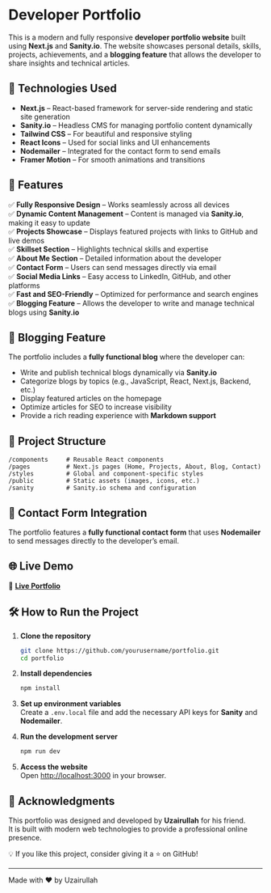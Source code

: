 # Developer Portfolio

This is a modern and fully responsive **developer portfolio website** built using **Next.js** and **Sanity.io**. The website showcases personal details, skills, projects, achievements, and a **blogging feature** that allows the developer to share insights and technical articles.

## 🚀 Technologies Used

- **Next.js** – React-based framework for server-side rendering and static site generation  
- **Sanity.io** – Headless CMS for managing portfolio content dynamically  
- **Tailwind CSS** – For beautiful and responsive styling  
- **React Icons** – Used for social links and UI enhancements  
- **Nodemailer** – Integrated for the contact form to send emails  
- **Framer Motion** – For smooth animations and transitions  

## 🎨 Features

✅ **Fully Responsive Design** – Works seamlessly across all devices  
✅ **Dynamic Content Management** – Content is managed via **Sanity.io**, making it easy to update  
✅ **Projects Showcase** – Displays featured projects with links to GitHub and live demos  
✅ **Skillset Section** – Highlights technical skills and expertise  
✅ **About Me Section** – Detailed information about the developer  
✅ **Contact Form** – Users can send messages directly via email  
✅ **Social Media Links** – Easy access to LinkedIn, GitHub, and other platforms  
✅ **Fast and SEO-Friendly** – Optimized for performance and search engines  
✅ **Blogging Feature** – Allows the developer to write and manage technical blogs using **Sanity.io**  

## 📝 Blogging Feature

The portfolio includes a **fully functional blog** where the developer can:

- Write and publish technical blogs dynamically via **Sanity.io**
- Categorize blogs by topics (e.g., JavaScript, React, Next.js, Backend, etc.)
- Display featured articles on the homepage
- Optimize articles for SEO to increase visibility
- Provide a rich reading experience with **Markdown support**

## 📂 Project Structure

```
/components     # Reusable React components
/pages          # Next.js pages (Home, Projects, About, Blog, Contact)
/styles         # Global and component-specific styles
/public         # Static assets (images, icons, etc.)
/sanity         # Sanity.io schema and configuration
```

## 📩 Contact Form Integration

The portfolio features a **fully functional contact form** that uses **Nodemailer** to send messages directly to the developer’s email.

## 🌐 Live Demo

🔗 **[Live Portfolio](https://your-portfolio-link.com/)**  

## 🛠 How to Run the Project

1. **Clone the repository**
   ```sh
   git clone https://github.com/yourusername/portfolio.git
   cd portfolio
   ```

2. **Install dependencies**
   ```sh
   npm install
   ```

3. **Set up environment variables**  
   Create a `.env.local` file and add the necessary API keys for **Sanity** and **Nodemailer**.

4. **Run the development server**
   ```sh
   npm run dev
   ```

5. **Access the website**  
   Open [http://localhost:3000](http://localhost:3000) in your browser.

## 📌 Acknowledgments

This portfolio was designed and developed by **Uzairullah** for his friend.  
It is built with modern web technologies to provide a professional online presence.  

💡 If you like this project, consider giving it a ⭐ on GitHub!

---

Made with ❤️ by Uzairullah

